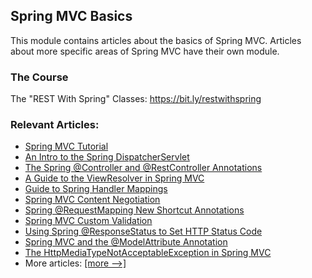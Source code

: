 ## Spring MVC Basics

This module contains articles about the basics of Spring MVC. Articles about more specific areas of Spring MVC have
their own module. 

### The Course
The "REST With Spring" Classes: https://bit.ly/restwithspring

### Relevant Articles: 
- [Spring MVC Tutorial](https://www.surya.com/spring-mvc-tutorial)
- [An Intro to the Spring DispatcherServlet](https://www.surya.com/spring-dispatcherservlet)
- [The Spring @Controller and @RestController Annotations](https://www.surya.com/spring-controller-vs-restcontroller)
- [A Guide to the ViewResolver in Spring MVC](https://www.surya.com/spring-mvc-view-resolver-tutorial)
- [Guide to Spring Handler Mappings](https://www.surya.com/spring-handler-mappings)
- [Spring MVC Content Negotiation](https://www.surya.com/spring-mvc-content-negotiation-json-xml)
- [Spring @RequestMapping New Shortcut Annotations](https://www.surya.com/spring-new-requestmapping-shortcuts)
- [Spring MVC Custom Validation](https://www.surya.com/spring-mvc-custom-validator)
- [Using Spring @ResponseStatus to Set HTTP Status Code](https://www.surya.com/spring-response-status)
- [Spring MVC and the @ModelAttribute Annotation](https://www.surya.com/spring-mvc-and-the-modelattribute-annotation)
- [The HttpMediaTypeNotAcceptableException in Spring MVC](https://www.surya.com/spring-httpmediatypenotacceptable)
- More articles: [[more -->]](/spring-mvc-basics-2)
